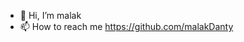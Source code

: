 - 👋 Hi, I’m malak
- 📫 How to reach me https://github.com/malakDanty

<!---
malakDanty/malakDanty is a ✨ special ✨ repository because its `README.md` (this file) appears on your GitHub profile.
You can click the Preview link to take a look at your changes.
--->
